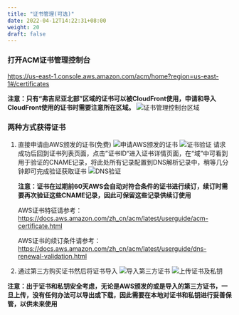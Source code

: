 ```yaml
---
title: "证书管理(可选)"
date: 2022-04-12T14:22:31+08:00
weight: 20
draft: false
---
```


### 打开ACM证书管理控制台
https://us-east-1.console.aws.amazon.com/acm/home?region=us-east-1#/certificates

**注意：只有“弗吉尼亚北部”区域的证书可以被CloudFront使用，申请和导入CloudFront使用的证书时需要注意所在区域。**
![证书管理控制台区域](/images/acm_region.png?classes=border)

### 两种方式获得证书
1. 直接申请由AWS颁发的证书(免费)
![申请AWS颁发的证书](/images/reqest_certificate.png?classes=border)
![证书验证](/images/certifcate_verification.png?classes=border)
请求成功后回到证书列表页面，点击”证书ID“进入证书详情页面，在“域”中可看到用于验证的CNAME记录，将此处所有记录配置到DNS解析记录中，稍等几分钟即可完成验证获取证书
![DNS验证](/images/certificates_cname.png?classes=border)

    **注意：证书在过期前60天AWS会自动对符合条件的证书进行续订，续订时需要再次验证这些CNAME记录，因此可保留这些记录供续订使用**

    AWS证书特征请参考：https://docs.aws.amazon.com/zh_cn/acm/latest/userguide/acm-certificate.html

    AWS证书的续订条件请参考：https://docs.aws.amazon.com/zh_cn/acm/latest/userguide/dns-renewal-validation.html

2. 通过第三方购买证书然后将证书导入
![导入第三方证书](/images/import_certificate.png?classes=border)
![上传证书及私钥](/images/import_certificate_details.png?classes=border)

**注意：出于证书和私钥安全考虑，无论是AWS颁发的或是导入的第三方证书，一旦上传，没有任何办法可以导出或下载，因此需要在本地对证书和私钥进行妥善保管，以供未来使用**





